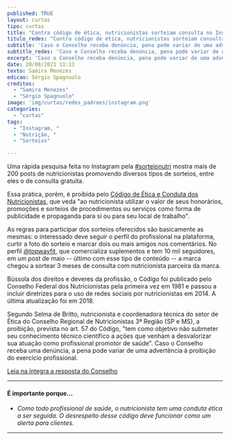 ```yaml
---
published: TRUE
layout: curtas
tipo: curtas
title: "Contra código de ética, nutricionistas sorteiam consulta no Instagram"
titulo_redes: "Contra código de ética, nutricionistas sorteiam consulta no Instagram"
subtitle: 'Caso o Conselho receba denúncia, pena pode variar de uma advertência à proibição do exercício profissional'
subtitle_redes: 'Caso o Conselho receba denúncia, pena pode variar de uma advertência à proibição do exercício profissional'
excerpt: 'Caso o Conselho receba denúncia, pena pode variar de uma advertência à proibição do exercício profissional'
date: 20/08/2021 11:13
texto: Samira Menezes
edicao: Sérgio Spagnuolo
creditos:
  - "Samira Menezes"
  - "Sérgio Spagnuolo"
image: 'img/curtas/redes_padroes/instagram.png'
categories:
  - "curtas"
tags:
  - "Instagram, "
  - "Nutrição, "
  - "Sorteios"

---
```


Uma rápida pesquisa feita no Instagram pela [#sorteionutri](https://www.instagram.com/explore/tags/sorteionutri/) mostra mais de 200 posts de nutricionistas promovendo diversos tipos de sorteios, entre eles o de consulta gratuita.

Essa prática, porém, é proibida pelo [Código de Ética e Conduta dos Nutricionistas](https://www.cfn.org.br/wp-content/uploads/resolucoes/Res_599_2018.html), que veda "ao nutricionista utilizar o valor de seus honorários, promoções e sorteios de procedimentos ou serviços como forma de publicidade e propaganda para si ou para seu local de trabalho". 

As regras para participar dos sorteios oferecidos são basicamente as mesmas: o interessado deve seguir o perfil do profissional na plataforma, curtir a foto do sorteio e marcar dois ou mais amigos nos comentários. No perfil [@topwayfit](https://www.instagram.com/p/COXzR4Tl4NT/), que comercializa suplementos e tem 10 mil seguidores, em um post de maio -- último com esse tipo de conteúdo -- a marca chegou a sortear 3 meses de consulta com nutricionista parceira da marca. 

Bússola dos direitos e deveres da profissão, o Código foi publicado pelo Conselho Federal dos Nutricionistas pela primeira vez em 1981 e passou a incluir diretrizes para o uso de redes sociais por nutricionistas em 2014. A última atualização foi em 2018. 

Segundo Selma de Britto, nutricionista e coordenadora técnica do setor de Ética do Conselho Regional de Nutricionistas 3ª Região (SP e MS), a proibição, prevista no art. 57 do Código, "tem como objetivo não submeter seu conhecimento técnico científico a ações que venham a desvalorizar sua atuação como profissional promotor de saúde". Caso o Conselho receba uma denúncia, a pena pode variar de uma advertência à proibição do exercício profissional.

[Leia na íntegra a resposta do Conselho](https://docs.google.com/document/d/1xA-JDCW5uGHYI5S0NbeszOymr_eFSiUn/edit?usp=sharing&ouid=116923582836460804252&rtpof=true&sd=true)


---

#### É importante porque...

- *Como todo profissional de saúde, o nutricionista tem uma conduta ética a ser seguida. O desrespeito desse código deve funcionar como um alerta para clientes.*

---
